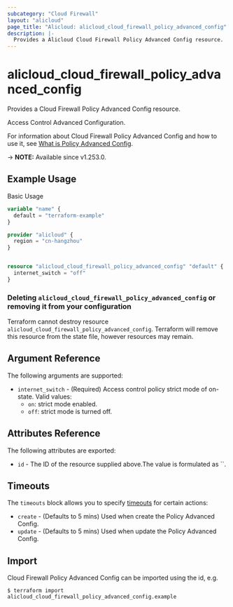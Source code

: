 ```yaml
---
subcategory: "Cloud Firewall"
layout: "alicloud"
page_title: "Alicloud: alicloud_cloud_firewall_policy_advanced_config"
description: |-
  Provides a Alicloud Cloud Firewall Policy Advanced Config resource.
---
```


# alicloud_cloud_firewall_policy_advanced_config

Provides a Cloud Firewall Policy Advanced Config resource.

Access Control Advanced Configuration.

For information about Cloud Firewall Policy Advanced Config and how to use it, see [What is Policy Advanced Config](https://next.api.alibabacloud.com/document/Cloudfw/2017-12-07/ModifyPolicyAdvancedConfig).

-> **NOTE:** Available since v1.253.0.

## Example Usage

Basic Usage

```terraform
variable "name" {
  default = "terraform-example"
}

provider "alicloud" {
  region = "cn-hangzhou"
}


resource "alicloud_cloud_firewall_policy_advanced_config" "default" {
  internet_switch = "off"
}
```

### Deleting `alicloud_cloud_firewall_policy_advanced_config` or removing it from your configuration

Terraform cannot destroy resource `alicloud_cloud_firewall_policy_advanced_config`. Terraform will remove this resource from the state file, however resources may remain.

## Argument Reference

The following arguments are supported:
* `internet_switch` - (Required) Access control policy strict mode of on-state. Valid values:
  - `on`: strict mode enabled.
  - `off`: strict mode is turned off.

## Attributes Reference

The following attributes are exported:
* `id` - The ID of the resource supplied above.The value is formulated as ``.

## Timeouts

The `timeouts` block allows you to specify [timeouts](https://developer.hashicorp.com/terraform/language/resources/syntax#operation-timeouts) for certain actions:
* `create` - (Defaults to 5 mins) Used when create the Policy Advanced Config.
* `update` - (Defaults to 5 mins) Used when update the Policy Advanced Config.

## Import

Cloud Firewall Policy Advanced Config can be imported using the id, e.g.

```shell
$ terraform import alicloud_cloud_firewall_policy_advanced_config.example 
```